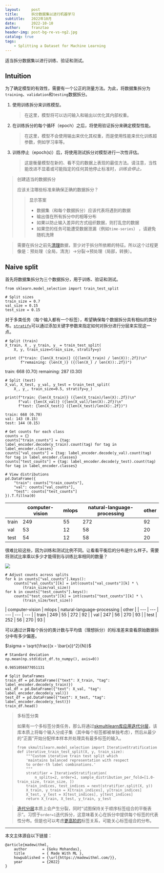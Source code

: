 ```yaml
---
layout:     post
title:      拆分数据集以进行机器学习
subtitle:   2022年10月
date:       2022-10-10
author:     franztao
header-img: post-bg-re-vs-ng2.jpg
catalog: true
tags:
    - Splitting a Dataset for Machine Learning
---
```


适当拆分数据集以进行训练、验证和测试。

## Intuition

为了确定模型的有效性，需要有一个公正的测量方法。为此，将数据集拆分为`training`、`validation`和`testing`数据拆分。

1. 使用训练拆分来训练模型。
   
   > 在这里，模型将可以访问输入和输出以优化其内部权重。

2. 在训练拆分的每个循环（epoch）之后，将使用验证拆分来确定模型性能。
   
   > 在这里，模型不会使用输出来优化其权重，而是使用性能来优化训练超参数，例如学习率等。

3. 训练停止（epoch(s)）后，将使用测试拆分对模型进行一次性评估。
   
   > 这是衡量模型在新的、看不见的数据上表现的最佳方法。请注意，当性能改进不显着或可能指定的任何其他停止标准时，_训练会停止。_

> 创建适当的数据拆分
> 
> 应该关注哪些标准来确保正确的数据拆分？
> 
> > 显示答案
> > 
> > - 数据集（和每个数据拆分）应该代表将遇到的数据
> > - 输出值在所有拆分中的相等分布
> > - 如果以防止输入差异的方式组织数据，则打乱您的数据
> > - 如果您的任务可能遭受数据泄漏（例如`time-series`） ，请避免随机洗牌

> 需要在拆分之前先[清理](https://madewithml.com/courses/mlops/preprocessing/)数据，至少对于拆分所依赖的特征。所以这个过程更像是：预处理（全局，清洗）→分裂→预处理（局部，转换）。

## Naive split

首先将数据集拆分为三个数据拆分，用于训练、验证和测试。

```
from sklearn.model_selection import train_test_split
```

```
# Split sizes
train_size = 0.7
val_size = 0.15
test_size = 0.15
```

对于多类任务（每个输入都有一个标签），希望确保每个数据拆分具有相似的类分布。[`stratify`](https://scikit-learn.org/stable/modules/generated/sklearn.model_selection.train_test_split.html)可以通过添加关键字参数来指定如何对拆分进行分层来实现这一点。

```
# Split (train)
X_train, X_, y_train, y_ = train_test_split(
    X, y, train_size=train_size, stratify=y)
```

```
print (f"train: {len(X_train)} ({(len(X_train) / len(X)):.2f})\n"
       f"remaining: {len(X_)} ({(len(X_) / len(X)):.2f})")
```

train: 668 (0.70)
remaining: 287 (0.30)

```
# Split (test)
X_val, X_test, y_val, y_test = train_test_split(
    X_, y_, train_size=0.5, stratify=y_)
```

```
print(f"train: {len(X_train)} ({len(X_train)/len(X):.2f})\n"
      f"val: {len(X_val)} ({len(X_val)/len(X):.2f})\n"
      f"test: {len(X_test)} ({len(X_test)/len(X):.2f})")
```

```
train: 668 (0.70)
val: 143 (0.15)
test: 144 (0.15)
```

```
# Get counts for each class
counts = {}
counts["train_counts"] = {tag: label_encoder.decode(y_train).count(tag) for tag in label_encoder.classes}
counts["val_counts"] = {tag: label_encoder.decode(y_val).count(tag) for tag in label_encoder.classes}
counts["test_counts"] = {tag: label_encoder.decode(y_test).count(tag) for tag in label_encoder.classes}
```

```
# View distributions
pd.DataFrame({
    "train": counts["train_counts"],
    "val": counts["val_counts"],
    "test": counts["test_counts"]
}).T.fillna(0)
```

|       | computer-vision | mlops | natural-language-processing | other |
| ----- | --------------- | ----- | --------------------------- | ----- |
| train | 249             | 55    | 272                         | 92    |
| val   | 53              | 12    | 58                          | 20    |
| test  | 54              | 12    | 58                          | 20    |

很难比较这些，因为训练和测试比例不同。让看看平衡后的分布是什么样子。需要将测试比率乘以多少才能得到与训练比率相同的数量？

![](C:\Users\franztao\AppData\Roaming\marktext\images\2022-11-20-13-00-27-image.png)

```
# Adjust counts across splits
for k in counts["val_counts"].keys():
    counts["val_counts"][k] = int(counts["val_counts"][k] * \
        (train_size/val_size))
for k in counts["test_counts"].keys():
    counts["test_counts"][k] = int(counts["test_counts"][k] * \
        (train_size/test_size))
```

| computer-vision | mlops | natural-language-processing | other |
| --- | --- | --- | --- | --- |
| train | 249 | 55  | 272 | 92  |
| val | 247 | 56  | 270 | 93  |
| test | 252 | 56  | 270 | 93  |

可以通过计算每个拆分的类计数与平均值（理想拆分）的标准差来查看原始数据拆分中有多少偏差。

$\sigma = \sqrt{\frac{(x - \bar{x})^2}{N}}$

```
# Standard deviation
np.mean(np.std(dist_df.to_numpy(), axis=0))
```

```
0.9851056877051131
```

```
# Split DataFrames
train_df = pd.DataFrame({"text": X_train, "tag": label_encoder.decode(y_train)})
val_df = pd.DataFrame({"text": X_val, "tag": label_encoder.decode(y_val)})
test_df = pd.DataFrame({"text": X_test, "tag": label_encoder.decode(y_test)})
train_df.head()
```

> 多标签分类
> 
> 如果有一个多标签分类任务，那么将通过[skmultilearn库应用](http://scikit.ml/index.html)[迭代分层](http://lpis.csd.auth.gr/publications/sechidis-ecmlpkdd-2011.pdf)，该库本质上将每个输入分成子集（其中每个标签都被单独考虑），然后从最少的“正面”开始分配样本样本并处理具有最多标签的输入。
> 
> ```
> from skmultilearn.model_selection import IterativeStratification
> def iterative_train_test_split(X, y, train_size):
>     """Custom iterative train test split which
>     'maintains balanced representation with respect
>     to order-th label combinations.'
>     """
>     stratifier = IterativeStratification(
>         n_splits=2, order=1, sample_distribution_per_fold=[1.0-train_size, train_size, ])
>     train_indices, test_indices = next(stratifier.split(X, y))
>     X_train, y_train = X[train_indices], y[train_indices]
>     X_test, y_test = X[test_indices], y[test_indices]
>     return X_train, X_test, y_train, y_test
> ```

> [迭代分层](http://scikit.ml/_modules/skmultilearn/model_selection/iterative_stratification.html#IterativeStratification)本质上会产生分裂，同时“试图保持关于顺序标签组合的平衡表示”。习惯于`order=1`迭代拆分，这意味着关心在拆分中提供每个标签的代表性分布。但是也可以考虑[更高阶的](https://arxiv.org/abs/1704.08756)标签关系，可能关心标签组合的分布。

___

本文主体源自以下链接：

```
@article{madewithml,
    author       = {Goku Mohandas},
    title        = { Made With ML },
    howpublished = {\url{https://madewithml.com/}},
    year         = {2022}
}
```